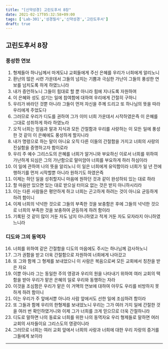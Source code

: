 ```yaml
---
title: "[신약성경] 고린도후서 8장"
date: 2021-02-17T05:32:58+09:00
tags: ['Lab-301','성경필사','신약성경','고린도후서']
draft: true
---
```

## 고린도후서 8장
### 풍성한 연보
1. 형제들아 하나님께서 마게도냐 교회들에게 주신 은혜를 우리가 너희에게 알리노니
2. 환난의 많은 시련 가운데서 그들의 넘치는 기쁨과 극심한 가난이 그들의 풍성한 연보를 넘치도록 하게 하였느니라
3. 내가 증언하노니 그들이 힘대로 할 뿐 아니라 힘에 지나도록 자원하여
4. 이 은혜와 성도 섬기는 일에 참여함에 대하여 우리에게 간절히 구하니
5. 우리가 바라던 것뿐 아니라 그들이 먼저 자신을 주께 드리고 또 하나님의 뜻을 따라 우리에게 주었도다
6. 그러므로 우리가 디도를 권하여 그가 이미 너희 가운데서 시작하였은즉 이 은혜를 그대로 성취하게 하라 하였노라
7. 오직 너희는 믿음과 말과 지식과 모든 간절함과 우리를 사랑하는 이 모든 일에 풍성한 것 같이 이 은혜에도 풍성하게 할지니라
8. 내가 명령으로 하는 말이 아니요 오직 다른 이들의 간절함을 가지고 너희의 사랑의 진실함을 증명하고자 함이로라
9. 우리 주 예수 그리스도의 은혜를 너희가 알거니와 부요하신 이로서 너희를 위하여 가난하게 되심은 그의 가난함으로 말미암아 너희를 부요하게 하러 하심이라
10. 이 일에 관하여 나의 뜻을 알리노니 이 일은 너희에게 유익함이라 너희가 일 년 전에 행하기를 먼저 시작할뿐 아니라 원하기도 하였은즉
11. 이제는 하던 일을 성취할지니 마음에 원하던 것과 같이 완성하되 있는 대로 하라
12. 할 마음만 있으면 있는 대로 받으실 터이요 없는 것은 받지 아니하시리라
13. 이는 다른 사람들은 평안하게 하고 너희는 곤고하게 하려는 것이 아니요 균등하게 하려 함이니
14. 이제 너희의 넉넉한 것으로 그들의 부족한 것을 보충함은 후에 그들의 넉넉한 것으로 너희의 부족한 것을 보충하여 균등하게 하려 함이라
15. 기록된 것 같이 많이 거둔 자도 남지 아니하였고 적게 거둔 자도 모자라지 아니하였느니라
### 디도와 그의 동역자
16. 너희를 위하여 같은 간절함을 디도의 마음에도 주시는 하나님께 감사하노니
17. 그가 권함을 받고 더욱 간절함으로 자원하여 너희에게 나아갔고
18. 또 그와 함께 그 형제를 보내었으니 이 사람은 복음으로써 모든 교회에서 칭찬을 받은 자요
19. 이뿐 아니라 그는 동일한 주의 영광과 우리의 원을 나타내기 위하여 여러 교회의 택함을 받아 우리가 맡은 은혜의 일로 우리와 동행하는 자라
20. 이것을 조심함은 우리가 맡은 이 거액의 연보에 대하여 아무도 우리를 비방하지 못하게 하려 함이니
21. 이는 우리가 주 앞에서뿐 아니라 사람 앞에서도 선한 일에 조심하려 함이라
22. 또 그들과 함께 우리의 한형제를 보내었노니 우리는 그가 여러 가지 일에 간절한 것을 여러 번 확인하였거니와 이제 그가 너희를 크게 믿으므로 더욱 간절하니라
23. 디도로 말하면 나의 동료요 너희를 위한 나의 동역자요 우리 형제들로 말하면 여러 교회의 사자들이요 그리스도의 영광이니라
24. 그러므로 너희는 여러 교회 앞에서 너희의 사랑과 너희에 대한 우리 자랑의 증거를 그들에게 보이라
***


